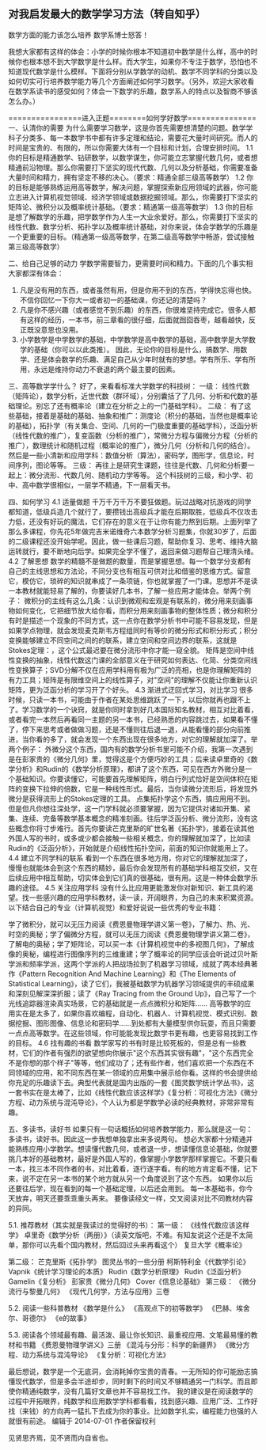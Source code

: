 



## 对我启发最大的数学学习方法（转自知乎）
数学方面的能力该怎么培养
数学系博士怒答！

我想大家都有这样的体会：小学的时候你根本不知道初中数学是什么样，高中的时候你也根本想不到大学数学是什么样。而大学生，如果你不专注于数学，恐怕也不知道现代数学是什么模样。下面将分别从学数学的动机、数学不同学科的分类以及如何切实可行培养数学能力等几个方面阐述如何学习数学。（另外，欢迎大家收看在数学系读书的感受如何？体会一下数学的乐趣，数学系人的特点以及智商不够该怎么办。）

================进入正题========如何学好数学===============
一、认清你的需要
为什么需要学习数学，这是你首先需要想清楚的问题。数学学科子分类多、每一本数学书中都有许多定理和结论，需要花大量时间研究。而人的时间是宝贵的、有限的，所以你需要大体有一个目标和计划，合理安排时间。
1.1 你的目标是精通数学、钻研数学，以数学谋生，你可能立志掌握代数几何，或者想精通前沿物理。那么你需要打下坚实的现代代数、几何以及分析基础，你需要准备大量时间和精力，拥有坚定不移的决心。（要求：精通全部三级高等数学）
1.2 你的目标是能够熟练运用高等数学，解决问题，掌握探索新应用领域的武器，你可能立志进入计算机视觉领域、经济学领域或数据挖掘领域。那么，你需要打下坚实的矩阵论、微积分以及概率统计基础。（要求：精通第一级高等数学）
1.3 你的目标是想了解数学的乐趣，把学数学作为人生一大业余爱好。那么，你需要打下坚实的线性代数、数学分析、拓扑学以及概率统计基础，对你来说，体会学数学的乐趣是一个更重要的目标。（精通第一级高等数学，在第二级高等数学中畅游，尝试接触第三级高等数学）

二、给自己足够的动力
学数学需要智力，更需要时间和精力。下面的几个事实相大家都深有体会：
1. 凡是没有用的东西，或者虽然有用，但是你用不到的东西，学得快忘得也快。不信你回忆一下你大一或者初一的基础课，你还记的清楚吗？
2. 凡是你不感兴趣（或者感觉不到乐趣）的东西，你很难坚持完成它。很多人都有这样的经历，一本书，前三章看的很仔细，后面就囫囵吞枣，越看越快，反正既没意思也没用。
3. 小学数学是中学数学的基础，中学数学是高中数学的基础，高中数学是大学数学的基础（你可以以此类推）。
因此，无论你的目标是什么，搞数学、用数学、还是体会数学的乐趣、满足自己从少年时就有的梦想。学有所乐、学有所用，永远是维持你动力不衰退的两个最主要的因素。

三、高等数学学什么？
好了，来看看标准大学数学的科技树：
一级：
线性代数（矩阵论），数学分析，近世代数（群环域），分别囊括了了几何、分析和代数的基础理论。别忘了还有概率论（建立在分析之上的一门基础学科）。
二级：
有了这些基础，接着是基础的基础、抽象和推广：测度论（积分的基础，当然也是概率论的基础），拓扑学（有关集合、空间、几何的一门极度重要的基础学科），泛函分析（线性代数的推广），复变函数（分析的推广），常微分方程与偏微分方程（分析的推广），数理统计和随机过程（概率论的推广），微分几何（分析和几何的结合）。
然后是一些小清新和应用学科：数值分析（算法），密码学，图形学，信息论，时间序列，图论等等。
三级：
再往上是研究生课题，往往是代数、几何和分析要一起上：微分流形、代数几何、随机动力学等等。
这个科技树的三级，和小学、初中、高中数学很相似，一层学不精通，下一层看天书。

四、如何学习
4.1 适量做题
千万千万千万不要狂做题。玩过战略对抗游戏的同学都知道，低级兵造几个就行了，要攒钱出高级兵才能在后期取胜，低级兵不仅攻击力低，还没有好玩的魔法，它们存在的意义在于让你有能力熬到后期。上面列举了那么多课程，你先花5年做完吉米诺维奇六本数学分析习题集，你就30岁了，后面的二级课程还没开始学呢。因此，做一些课后习题，帮助你复习、思考、维持大脑运转就行，要不断地向后学。如果完全学不懂了，返回来做习题帮自己理清头绪。
4.2 了解思想
数学的精髓不是做题的数量，而是掌握思想。每一个数学分支都有自己的主线思想和方法论，不同分支也有相互可供对比和借鉴的思维方式。留意它，模仿它，琐碎的知识就串成了一条项链，你也就掌握了一门课。思想并不是读一本教材就能轻易了解的，你要读好几本书，了解一些应用才能体会。举两个例子：
微积分的主线有这么几条：认识到微观和宏观是有联系的，微分用来刻画事物如何变化，它把细节放大给你看，而积分用来刻画事物的整体性质；微分和积分有时是描述一个现象的不同方式，这一点你在数学分析书中可能不容易发现，但是如果学点物理，就会发现麦克斯韦方程组同时有等价的微分形式和积分形式；积分变换能够建立不同空间之间的的联系，建立空间和空间边界的联系，这就是Stokes定理：，这个公式最迟要在微分流形中你才能一窥全貌。
矩阵是空间中线性变换的抽象，线性代数这门课的全部意义在于研究如何表达、化简、分类空间线性变换算子；SVD分解不仅在应用学科用有极为广泛的亮相，也是你理解矩阵的有力工具；矩阵是有限维空间上的线性算子，对"空间"的理解不仅能让你重新认识矩阵，更为泛函分析的学习开了个好头。
4.3 渐进式迂回式学习，对比学习
很多时候，只读一本书，可能由于作者在某处思维跳跃了一下，以后你就再也跟不上了。学习数学的一个诀窍，就是你同时拿到好几本国际知名教材，相互对比着看，或者看完一本然后再看同一主题的另一本书，已经熟悉的内容跳过去，如果看不懂了，停下来思考或者做做习题，还是不懂则往后退一退，从能看懂的部分向前推进，当你看的多了，就会发现一个东西出现在很多地方，对它的理解就加深了。举两个例子：
外微分这个东西，国内有的数学分析书里可能不介绍，我第一次遇到是在彭家贵的《微分几何》里，觉得这是个方便巧妙的工具；后来读卓里奇的《数学分析》和Rudin的《数学分析原理》，都讲了这个东西，可见在西方外微分是一个基础知识。你要读懂它，可能要首先理解矩阵，明白行列式恰好是空间体积在矩阵的变换下拉伸的倍数，它是一种线性形式。最后，当你读微分流形后，将发现外微分是获得流形上的Stokes定理的工具。
点集拓扑学这个东西，搞应用用不到。但是但凡你想往深处学，这一门学科就必须要掌握，因为它提供对诸如开集、紧集、连续、完备等数学基本概念的精准刻画。往后学泛函分析、微分流形，没有这些概念你将寸步难行。首先你要读芒克里斯的旷世名著《拓扑学》，接着在读其他外国人写的书时，或多或少都会接触一些相关概念，你的理解就加深了，比如读Rudin的《泛函分析》，开始就是介绍线性拓扑空间，前面的知识你就能用上了。
4.4 建立不同学科的联系
看到一个东西在很多地方用，你对它的理解就加深了，慢慢也就能体会到这个东西的精妙，最后你会发现所有的基础学科相互交织，又在后续应用中相互帮助，切实体会到它们真的很基础，很有用。这是一种体会数学乐趣的途径。
4.5 关注应用学科
没有什么比应用更能激发你对新知识、新工具的渴望。找一些感兴趣的应用学科教材，读一读，开阔眼界，为自己的未来积累资源。以下结合自己的专业（计算机视觉）和爱好说说一些优秀的专业书籍：

学了微积分，就可以无压力阅读《费恩曼物理学讲义第一卷》，了解力、热、光、时空的奥秘；学了偏微分方程，就可以无压力阅读《费恩曼物理学讲义第二卷》，了解电的奥秘；学了矩阵论，可以买一本《计算机视觉中的多视图几何》，了解成像的奥秘，编程进行图像序列的三维重建；学了概率论的同学应该会听说过贝叶斯学派和频率学派，这两个学派的人把战场拉到了机器学习领域，成就了两本经典著作《Pattern Recognition And Machine Learning》和《The Elements of Statistical Learning》，读了它们，我被基础数学为机器学习领域提供的丰硕成果和深刻见解深深折服；读了《Ray Tracing from the Ground Up》，自己写了一个光线追踪器渲染真实场景，它的基础就是一点点微积分和矩阵......
高等数学的应用实在是太多了，如果你喜欢编程，自动化、机器人、计算机视觉、模式识别、数据挖掘、图形图像、信息论和密码学......到处都有大量模型供你玩耍，而且只需要一点点高等数学。在这些领域，你可能能发现比数学书更有趣，也更容易找到工作的目标。
4.6 找有趣的书看
数学家写的书有时是比较死板的，但是总有一些教材，它们的作者有强烈的欲望想向你展示"这个东西其实很有趣"，"这个东西完全不是你想的那个样子"等等，他们成功了；还有些作者，他们喜欢把一个东西在不同领域的应用，和不同东西在某一领域的应用集中展示给你看。这样的书会提供给你充足的乐趣读下去。典型代表就是国内出版的一套《图灵数学统计学丛书》，这一套书实在是太棒了，比如《线性代数应该这样学》《复分析：可视化方法》《微分方程、动力系统与混沌导论》，个人认为都是学数学必读的经典教材，非常非常有趣。

五、多读书，读好书
如果只有一句话概括如何培养数学能力，那么就是这一句：多读书，读好书。因此这一步我想单独拿出来多说两句。
想必大家都十分精通并能熟练应用小学数学。想读懂代数几何，或者退一步，想读懂信息论基础，你就要挑几本好的基础教材，最好是外国人写的，像掌握小学数学那样掌握它。不要只看一本，找三本不同作者的书，对比着看，逐行逐字看。有的地方肯定看不懂，记下来，说不定在另一本书的某个地方就从另一个角度说到了这个东西。
如果你以后还要往后学，现在看到的每一个基础定理，以后还会用到。
每一本基础书，你今天放弃，明天还要乖乖重头再来。
要像读经文一样，交叉阅读对比不同教材内容的异同。

5.1. 推荐教材（其实就是我读过的觉得好的书）：
第一级：
《线性代数应该这样学》
卓里奇《数学分析（两册）》（读英文版吧，不难。有知友说这个还是不太简单，那你可以先看个国内教材，然后回过头来再看这个）
复旦大学《概率论》

第二级：
芒克里斯《拓扑学》
图灵丛书的一些分册
柯斯特利金《代数学引论》
Vapnik《统计学习理论的本质》
Rudin《数学分析原理》
Rudin《泛函分析》
Gamelin《复分析》
彭家贵《微分几何》
Cover《信息论基础》
第三级：
《微分流行与黎曼几何》
《现代几何学，方法与应用》三卷

5.2. 阅读一些科普教材
《数学是什么》
《高观点下的初等数学》
《巴赫、埃舍尔、哥德尔》
《e的故事》

5.3. 阅读各个领域最有趣、最活泼、最让你长知识、最重视应用、文笔最易懂的教材和书籍
《费恩曼物理学讲义》三册
《混沌与分形：科学的新疆界》
《微分方程、动力系统与混沌导论》
《复分析：可视化方法》

最后想说，数学是一个无底洞，会消耗掉你宝贵的青春。一无所知的你可能励志搞懂现代数学，但是多会半途却步，同时剩下的时间又不够精通另一门科学。而且即使你精通纯数学，没有几篇好文章也并不容易找工作。
我的建议是在阅读数学的过程中开拓眼界，纯数学和应用数学学科都看看，找到感兴趣、应用广泛、工作好找（来钱）的方向再一猛扎下去成为你的事业。比如数学扎实，编程能力也强的人就很有前途。
编辑于 2014-07-01
作者保留权利

见贤思齐焉，见不贤而内自省也。
